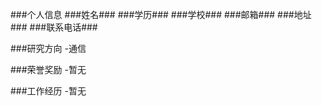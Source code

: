 ###个人信息
###姓名###
###学历###
###学校###
###邮箱###
###地址###
###联系电话###

###研究方向
-通信

###荣誉奖励
-暂无

###工作经历
-暂无

